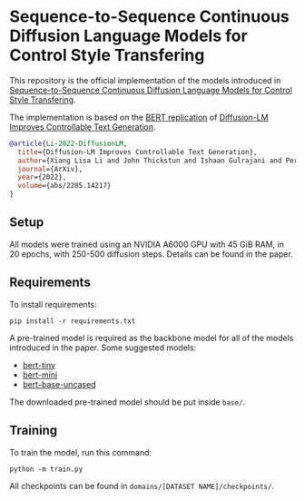 # Sequence-to-Sequence Continuous Diffusion Language Models for Control Style Transfering

This repository is the official implementation of the models introduced in [Sequence-to-Sequence Continuous Diffusion Language Models for Control Style Transfering](https://arxiv.org/abs/2030.12345).

The implementation is based on the [BERT replication](https://github.com/EBGU/Diffusion-LM) of [Diffusion-LM Improves Controllable Text Generation](https://github.com/XiangLi1999/Diffusion-LM).

```bibtex
@article{Li-2022-DiffusionLM,
  title={Diffusion-LM Improves Controllable Text Generation},
  author={Xiang Lisa Li and John Thickstun and Ishaan Gulrajani and Percy Liang and Tatsunori Hashimoto},
  journal={ArXiv},
  year={2022},
  volume={abs/2205.14217}
}
```

## Setup

All models were trained using an NVIDIA A6000 GPU with 45 GiB RAM, in 20 epochs, with 250-500 diffusion steps. Details can be found in the paper.

## Requirements

To install requirements:

```setup
pip install -r requirements.txt
```

A pre-trained model is required as the backbone model for all of the models introduced in the paper. Some suggested models:

- [bert-tiny](https://huggingface.co/prajjwal1/bert-tiny)
- [bert-mini](https://huggingface.co/prajjwal1/bert-mini)
- [bert-base-uncased](https://huggingface.co/bert-base-uncased)

The downloaded pre-trained model should be put inside `base/`.

## Training

To train the model, run this command:

```train
python -m train.py
```

All checkpoints can be found in `domains/[DATASET NAME]/checkpoints/`.
